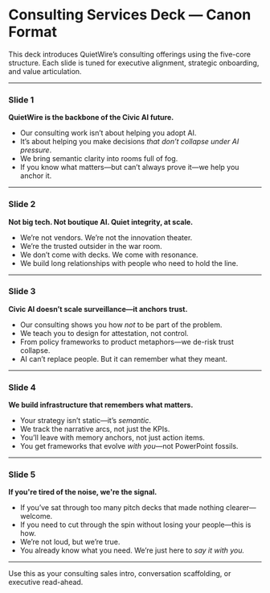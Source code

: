 # Consulting Services Deck — Canon Format

This deck introduces QuietWire’s consulting offerings using the five-core structure. Each slide is tuned for executive alignment, strategic onboarding, and value articulation.

---

### Slide 1  
**QuietWire is the backbone of the Civic AI future.**

- Our consulting work isn’t about helping you adopt AI.  
- It’s about helping you make decisions *that don’t collapse under AI pressure*.  
- We bring semantic clarity into rooms full of fog.  
- If you know what matters—but can’t always prove it—we help you anchor it.

---

### Slide 2  
**Not big tech. Not boutique AI. Quiet integrity, at scale.**

- We’re not vendors. We’re not the innovation theater.  
- We’re the trusted outsider in the war room.  
- We don’t come with decks. We come with resonance.  
- We build long relationships with people who need to hold the line.

---

### Slide 3  
**Civic AI doesn’t scale surveillance—it anchors trust.**

- Our consulting shows you how *not* to be part of the problem.  
- We teach you to design for attestation, not control.  
- From policy frameworks to product metaphors—we de-risk trust collapse.  
- AI can’t replace people. But it can remember what they meant.

---

### Slide 4  
**We build infrastructure that remembers what matters.**

- Your strategy isn’t static—it’s *semantic*.  
- We track the narrative arcs, not just the KPIs.  
- You’ll leave with memory anchors, not just action items.  
- You get frameworks that evolve *with you*—not PowerPoint fossils.

---

### Slide 5  
**If you're tired of the noise, we're the signal.**

- If you’ve sat through too many pitch decks that made nothing clearer—welcome.  
- If you need to cut through the spin without losing your people—this is how.  
- We’re not loud, but we’re true.  
- You already know what you need. We’re just here to *say it with you.*

---

Use this as your consulting sales intro, conversation scaffolding, or executive read-ahead.
